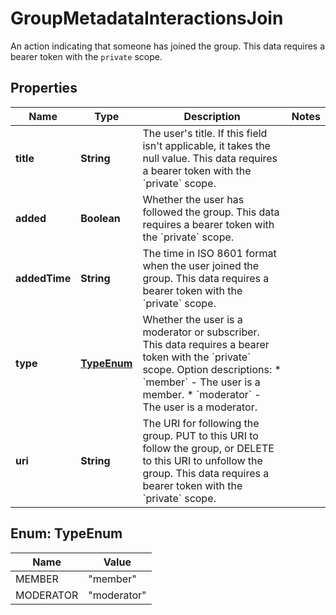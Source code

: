 

# GroupMetadataInteractionsJoin

An action indicating that someone has joined the group. This data requires a bearer token with the `private` scope.

## Properties

| Name | Type | Description | Notes |
|------------ | ------------- | ------------- | -------------|
|**title** | **String** | The user&#39;s title. If this field isn&#39;t applicable, it takes the null value. This data requires a bearer token with the &#x60;private&#x60; scope. |  |
|**added** | **Boolean** | Whether the user has followed the group. This data requires a bearer token with the &#x60;private&#x60; scope. |  |
|**addedTime** | **String** | The time in ISO 8601 format when the user joined the group. This data requires a bearer token with the &#x60;private&#x60; scope. |  |
|**type** | [**TypeEnum**](#TypeEnum) | Whether the user is a moderator or subscriber. This data requires a bearer token with the &#x60;private&#x60; scope.  Option descriptions:  * &#x60;member&#x60; - The user is a member.  * &#x60;moderator&#x60; - The user is a moderator.  |  |
|**uri** | **String** | The URI for following the group. PUT to this URI to follow the group, or DELETE to this URI to unfollow the group. This data requires a bearer token with the &#x60;private&#x60; scope. |  |



## Enum: TypeEnum

| Name | Value |
|---- | -----|
| MEMBER | &quot;member&quot; |
| MODERATOR | &quot;moderator&quot; |




